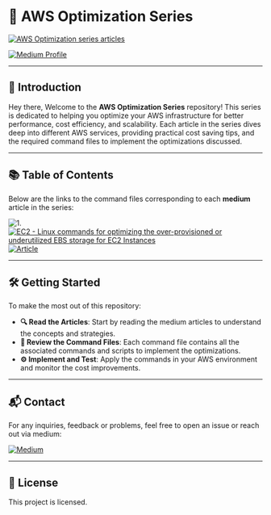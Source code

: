 # 🚀 AWS Optimization Series

[![AWS Optimization series articles](https://img.shields.io/badge/AWS-Optimization%20Series%20articles-orange?style=flat-square-round&logo=amazon-aws)](https://blog.nasirb.dev/)

[![Medium Profile](https://img.shields.io/badge/Medium-Nasir-purple?style=flat-square-round&logo=medium)](https://blog.nasirb.dev/about)

---

## 🌟 Introduction
Hey there,
Welcome to the **AWS Optimization Series** repository! This series is dedicated to helping you optimize your AWS infrastructure for better performance, cost efficiency, and scalability. Each article in the series dives deep into different AWS services, providing practical cost saving tips, and the required command files to implement the optimizations discussed.

---

## 📚 Table of Contents

Below are the links to the command files corresponding to each **medium** article in the series:

![1.](https://img.shields.io/badge/1.-blue?style=for-the-badge-round&logoColor=white) [![EC2 - Linux commands for optimizing the over-provisioned or underutilized EBS storage for EC2 Instances](https://img.shields.io/badge/EC2%20-%20Linux%20commands%20for%20optimizing%20the%20over--provisioned%20or%20underutilized%20EBS%20storage%20for%20EC2%20Instances-blue?style=for-the-badge-round&logo=amazon-ec2&logoColor=white)](https://github.com/nasir-bashir-dev/aws-optimization-series/blob/main/scripts/ec2-ebs-commands.sh) [![Article](https://img.shields.io/badge/Medium-Article-purple?style=flat-square-round&logo=medium)]([https://blog.nasirb.dev/aws-ec2-modifying-the-size-and-type-of-the-ebs-disk-volume-3de3b05677b])


---

## 🛠️ Getting Started

To make the most out of this repository:

- **🔍 Read the Articles**: Start by reading the medium articles to understand the concepts and strategies.
- **📂 Review the Command Files**: Each command file contains all the associated commands and scripts to implement the optimizations.
- **⚙️ Implement and Test**: Apply the commands in your AWS environment and monitor the cost improvements.

---

## 📬 Contact

For any inquiries, feedback or problems, feel free to open an issue or reach out via medium:

[![Medium](https://img.shields.io/badge/Medium-Nasir-purple?style=flat-square-round&logo=medium)](https://blog.nasirb.dev/about)

---

## 📄 License

This project is licensed.
